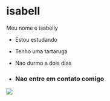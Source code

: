 # isabell

Meu nome e isabelly

- Estou estudando
- Tenho uma tartaruga
- Nao durmo a dois dias

- ### Nao entre em contato comigo




![](https://media1.tenor.com/m/8I_dSWUFgf4AAAAd/f1.gif)
